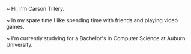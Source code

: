 ~ Hi, I'm Carson Tillery. 

~ In my spare time I like spending time with friends and playing video games.

~ I'm currently studying for a Bachelor's in Computer Science at Auburn University.
